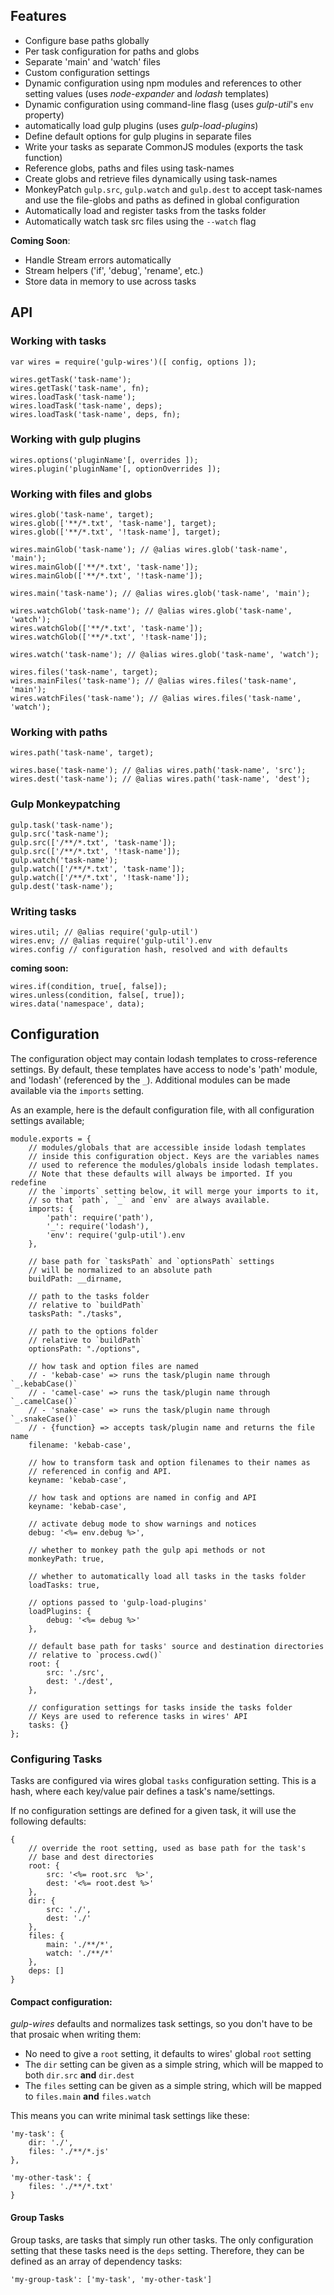 ## Features

+ Configure base paths globally
+ Per task configuration for paths and globs
+ Separate 'main' and 'watch' files
+ Custom configuration settings
+ Dynamic configuration using npm modules and references to other setting values (uses *node-expander* and *lodash* templates)
+ Dynamic configuration using command-line flasg (uses *gulp-util*'s `env` property)
+ automatically load gulp plugins (uses *gulp-load-plugins*)
+ Define default options for gulp plugins in separate files
+ Write your tasks as separate CommonJS modules (exports the task function)
+ Reference globs, paths and files using task-names
+ Create globs and retrieve files dynamically using task-names
+ MonkeyPatch `gulp.src`, `gulp.watch` and `gulp.dest` to accept task-names and use the file-globs and paths as defined in global configuration
+ Automatically load and register tasks from the tasks folder
+ Automatically watch task src files using the `--watch` flag

**Coming Soon**:
+ Handle Stream errors automatically
+ Stream helpers ('if', 'debug', 'rename', etc.)
+ Store data in memory to use across tasks

## API

### Working with tasks

    var wires = require('gulp-wires')([ config, options ]);

    wires.getTask('task-name');
    wires.getTask('task-name', fn);
    wires.loadTask('task-name');
    wires.loadTask('task-name', deps);
    wires.loadTask('task-name', deps, fn);

### Working with gulp plugins

    wires.options('pluginName'[, overrides ]);
    wires.plugin('pluginName'[, optionOverrides ]);

### Working with files and globs

    wires.glob('task-name', target);
    wires.glob(['**/*.txt', 'task-name'], target);
    wires.glob(['**/*.txt', '!task-name'], target);

    wires.mainGlob('task-name'); // @alias wires.glob('task-name', 'main');
    wires.mainGlob(['**/*.txt', 'task-name']);
    wires.mainGlob(['**/*.txt', '!task-name']);

    wires.main('task-name'); // @alias wires.glob('task-name', 'main');

    wires.watchGlob('task-name'); // @alias wires.glob('task-name', 'watch');
    wires.watchGlob(['**/*.txt', 'task-name']);
    wires.watchGlob(['**/*.txt', '!task-name']);

    wires.watch('task-name'); // @alias wires.glob('task-name', 'watch');

    wires.files('task-name', target);
    wires.mainFiles('task-name'); // @alias wires.files('task-name', 'main');
    wires.watchFiles('task-name'); // @alias wires.files('task-name', 'watch');

### Working with paths

    wires.path('task-name', target);

    wires.base('task-name'); // @alias wires.path('task-name', 'src');
    wires.dest('task-name'); // @alias wires.path('task-name', 'dest');

### Gulp Monkeypatching

    gulp.task('task-name');
    gulp.src('task-name');
    gulp.src(['/**/*.txt', 'task-name']);
    gulp.src(['/**/*.txt', '!task-name']);
    gulp.watch('task-name');
    gulp.watch(['/**/*.txt', 'task-name']);
    gulp.watch(['/**/*.txt', '!task-name']);
    gulp.dest('task-name');

### Writing tasks

    wires.util; // @alias require('gulp-util')
    wires.env; // @alias require('gulp-util').env
    wires.config // configuration hash, resolved and with defaults

**coming soon:**

    wires.if(condition, true[, false]);
    wires.unless(condition, false[, true]);
    wires.data('namespace', data);

## Configuration

The configuration object may contain lodash templates to cross-reference settings. By default, these templates have access to node's 'path' module, and 'lodash' (referenced by the `_`). Additional modules can be made available via the `imports` setting.

As an example, here is the default configuration file, with all configuration settings available;

    module.exports = {
        // modules/globals that are accessible inside lodash templates
        // inside this configuration object. Keys are the variables names
        // used to reference the modules/globals inside lodash templates.
        // Note that these defaults will always be imported. If you redefine
        // the `imports` setting below, it will merge your imports to it,
        // so that `path`, `_` and `env` are always available.
        imports: {
            'path': require('path'),
            '_': require('lodash'),
            'env': require('gulp-util').env
        },
        
        // base path for `tasksPath` and `optionsPath` settings
        // will be normalized to an absolute path
        buildPath: __dirname,
        
        // path to the tasks folder
        // relative to `buildPath`
        tasksPath: "./tasks",
        
        // path to the options folder
        // relative to `buildPath`
        optionsPath: "./options",
        
        // how task and option files are named
        // - 'kebab-case' => runs the task/plugin name through `_.kebabCase()`
        // - 'camel-case' => runs the task/plugin name through `_.camelCase()`
        // - 'snake-case' => runs the task/plugin name through `_.snakeCase()`
        // - {function} => accepts task/plugin name and returns the file name
        filename: 'kebab-case',
        
        // how to transform task and option filenames to their names as
        // referenced in config and API.
        keyname: 'kebab-case',
        
        // how task and options are named in config and API
        keyname: 'kebab-case',
        
        // activate debug mode to show warnings and notices
        debug: '<%= env.debug %>',
        
        // whether to monkey path the gulp api methods or not
        monkeyPath: true,
        
        // whether to automatically load all tasks in the tasks folder
        loadTasks: true,
        
        // options passed to 'gulp-load-plugins'
        loadPlugins: {
            debug: '<%= debug %>'
        },
        
        // default base path for tasks' source and destination directories
        // relative to `process.cwd()`
        root: {
            src: './src',
            dest: './dest',
        },
        
        // configuration settings for tasks inside the tasks folder
        // Keys are used to reference tasks in wires' API
        tasks: {}
    };

### Configuring Tasks

Tasks are configured via wires global `tasks` configuration setting. This is a hash, where each key/value pair defines a task's name/settings.

If no configuration settings are defined for a given task, it will use the following defaults:

    {
        // override the root setting, used as base path for the task's
        // base and dest directories
        root: {
            src: '<%= root.src  %>',
            dest: '<%= root.dest %>'
        },
        dir: {
            src: './',
            dest: './'
        },
        files: {
            main: './**/*',
            watch: './**/*'
        },
        deps: []
    }

#### Compact configuration:

*gulp-wires* defaults and normalizes task settings, so you don't have to be that prosaic when writing them:

- No need to give a `root` setting, it defaults to wires' global `root` setting
- The `dir` setting can be given as a simple string, which will be mapped to both `dir.src` **and** `dir.dest`
- The `files` setting can be given as a simple string, which will be mapped to `files.main` **and** `files.watch`

This means you can write minimal task settings like these:

    'my-task': {
        dir: './',
        files: './**/*.js'
    },

    'my-other-task': {
        files: './**/*.txt'
    }

#### Group Tasks

Group tasks, are tasks that simply run other tasks. The only configuration setting that these tasks need is the `deps` setting. Therefore, they can be defined as an array of dependency tasks:

    'my-group-task': ['my-task', 'my-other-task']

